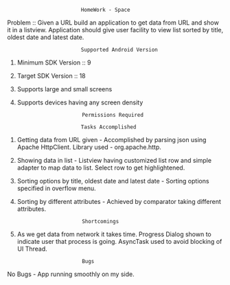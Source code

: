 							HomeWork - Space

Problem :: Given a URL build an application to get data from URL and show it in a listview. Application should give user facility to view list sorted by title, oldest date and latest date.


							Supported Android Version

1. Minimum SDK Version :: 9
2. Target SDK Version :: 18
3. Supports large and small screens
4. Supports devices having any screen density

							Permissions Required

<uses-permission android:name="android.permission.INTERNET"/>
<uses-permission android:name="android.permission.ACCESS_NETWORK_STATE" />

							Tasks Accomplished
1. Getting data from URL given - Accomplished by parsing json using Apache HttpClient. Library used - org.apache.http.
2. Showing data in list - Listview having customized list row  and simple adapter to map data to list. Select row to get highlightened.
3. Sorting options by title, oldest date and latest date - Sorting options specified in overflow menu.
4. Sorting by different attributes - Achieved by comparator taking different attributes.

							Shortcomings
1. As we get data from network it takes time. Progress Dialog shown to indicate user that process is going. AsyncTask used to avoid blocking of UI Thread.

							Bugs
No Bugs - App running smoothly on my side.


 
